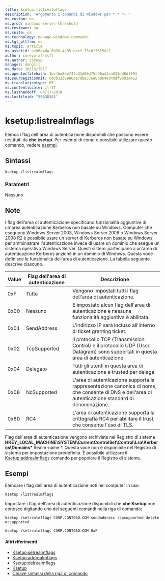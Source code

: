 ```yaml
---
title: ksetup:listrealmflags
description: 'Argomento i comandi di Windows per * * *- '
ms.custom: na
ms.prod: windows-server-threshold
ms.reviewer: na
ms.suite: na
ms.technology: manage-windows-commands
ms.tgt_pltfrm: na
ms.topic: article
ms.assetid: aa96e4da-6b98-4c05-bccf-73cbf33258c2
author: coreyp-at-msft
ms.author: coreyp
manager: dongill
ms.date: 10/16/2017
ms.openlocfilehash: 1bc4be8be747c31d60d75c90ad3aa831dd8dff93
ms.sourcegitcommit: 0d0b32c8986ba7db9536e0b8648d4ddf9b03e452
ms.translationtype: MT
ms.contentlocale: it-IT
ms.lasthandoff: 04/17/2019
ms.locfileid: "59838302"
---
```

# <a name="ksetuplistrealmflags"></a>ksetup:listrealmflags



Elenca i flag dell'area di autenticazione disponibili che possono essere restituiti da **che ksetup**. Per esempi di come è possibile utilizzare questo comando, vedere [esempi](#BKMK_Examples).

## <a name="syntax"></a>Sintassi

```
ksetup /listrealmflags
```

### <a name="parameters"></a>Parametri

Nessuno

## <a name="remarks"></a>Note

I flag dell'area di autenticazione specificano funzionalità aggiuntive di un'area autenticazione Kerberos non basate su Windows. Computer che eseguono Windows Server 2003, Windows Server 2008 o Windows Server 2008 R2 è possibile usare un server di Kerberos non basate su Windows per amministrare l'autenticazione invece di usare un dominio che esegue un sistema operativo Windows Server. Questi sistemi partecipano a un'area di autenticazione Kerberos anziché in un dominio di Windows. Questa voce definisce le funzionalità dell'area di autenticazione. La tabella seguente descrive ciascuno.

|Value|Flag dell'area di autenticazione|Descrizione|
|-----|----------|-----------|
|0xF|Tutte|Vengono impostati tutti i flag dell'area di autenticazione.|
|0x00|Nessuno|È impostato alcun flag dell'area di autenticazione e nessuna funzionalità aggiuntiva è abilitata.|
|0x01|SendAddress|L'indirizzo IP sarà incluso all'interno di ticket granting ticket.|
|0x02|TcpSupported|Il protocollo TCP (Transmission Control) e il protocollo UDP (User Datagram) sono supportati in questa area di autenticazione.|
|0x04|Delegato|Tutti gli utenti in questa area di autenticazione è trusted per delega.|
|0x08|NcSupported|L'area di autenticazione supporta la rappresentazione canonica di nome, che consente di DNS e dell'area di autenticazione standard di denominazione.|
|0x80|RC4|L'area di autenticazione supporta la crittografia RC4 per abilitare il trust, che consente l'uso di TLS.|

Flag dell'area di autenticazione vengono archiviate nel Registro di sistema **HKEY_LOCAL_MACHINE\SYSTEM\CurrentControlSet\Control\Lsa\Kerberos\Domains\*** Realm-name *. Questa voce non è disponibile nel Registro di sistema per impostazione predefinita. È possibile utilizzare il [Ksetup:addrealmflags](ksetup-addrealmflags.md) comando per popolare il Registro di sistema.

## <a name="BKMK_Examples"></a>Esempi

Elencare i flag dell'area di autenticazione noti nel computer in uso:
```
ksetup /listrealmflags
```
Impostare i flag dell'area di autenticazione disponibili che **che Ksetup** non conosce digitando uno dei seguenti comandi nella riga di comando:
```
ksetup /setrealmflags CORP.CONTOSO.COM sendaddress tcpsupported delete ncsupported
```
```
ksetup /setrealmflags CORP.CONTOSO.COM 0xF
```

#### <a name="additional-references"></a>Altri riferimenti

-   [Ksetup:setrealmflags](ksetup-setrealmflags.md)
-   [Ksetup:addrealmflags](ksetup-addrealmflags.md)
-   [Ksetup:delrealmflags](ksetup-delrealmflags.md)
-   [Ksetup](ksetup.md)
-   [Chiave sintassi della riga di comando](command-line-syntax-key.md)